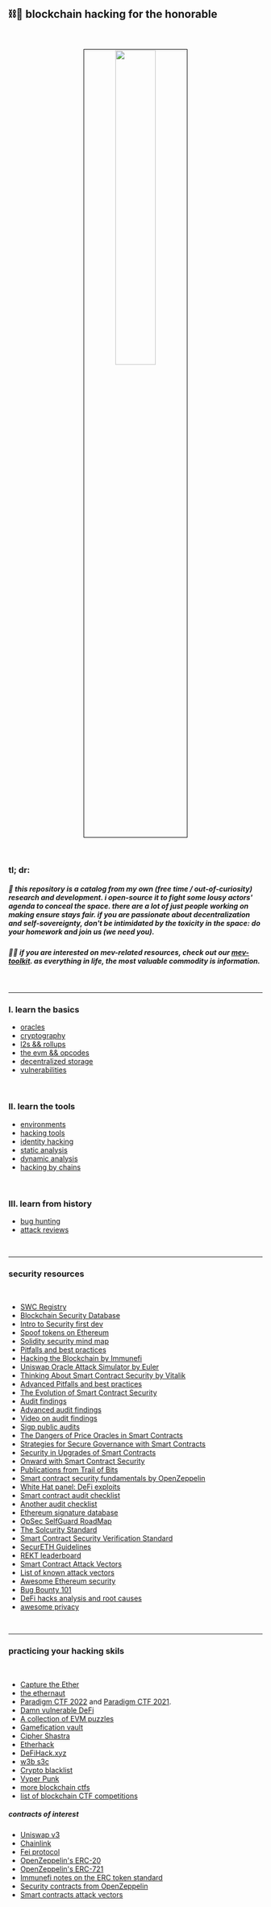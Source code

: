 ## ⛓🍕 blockchain hacking for the honorable


<br>

<p align="center">
<img src="https://user-images.githubusercontent.com/1130416/210285206-1097fed8-568b-4514-97a2-832924686bc4.png" width="40%" align="center" style="padding:1px;border:1px solid black;"/>
 </p>




<br>


### tl; dr:


##### 👾 this repository is a catalog from my own (free time / out-of-curiosity) research and development. i open-source it to fight some lousy actors' agenda to conceal the space. there are a lot of just people working on making ensure stays fair. if you are passionate about decentralization and self-sovereignty, don't be intimidated by the toxicity in the space: do your homework and join us (we need you).


##### 🏴‍☠️ if you are interested on mev-related resources, check out our [mev-toolkit](https://github.com/go-outside-labs/mev-toolkit). as everything in life, the *most valuable commodity is information*. 




<br>

---

### I. learn the basics

* [oracles](basic_knowledge/oracles)
* [cryptography](basic_knowledge/cryptography)
* [l2s && rollups](basic_knowledge/l2_and_rollups)
* [the evm && opcodes](basic_knowledge/evm_and_opcodes)
* [decentralized storage](basic_knowledge/decentralized_storage)
* [vulnerabilities](basic_knowledge/vulnerabilities)


<br>

### II. learn the tools


* [environments](environments)
* [hacking tools](hacking_tools)
* [identity hacking](gray_hat_tools)
* [static analysis](static_analysis)
* [dynamic analysis](dynamic_analysis)
* [hacking by chains](hacking_by_chains)




<br>

### III. learn from history

* [bug hunting](bug_hunting)
* [attack reviews](attack_reviews)



<br>



----

### security resources

<br>

* [SWC Registry](https://swcregistry.io/)
* [Blockchain Security Database](https://consensys.github.io/blockchainSecurityDB/)
* [Intro to Security first dev](https://www.youtube.com/watch?v=72K57I9yvyI)
* [Spoof tokens on Ethereum](https://medium.com/etherscan-blog/spoof-tokens-on-ethereum-c2ad882d9cf6)
* [Solidity security mind map](https://github.com/x676f64/secureum-mind_map)
* [Pitfalls and best practices](https://github.com/x676f64/secureum-mind_map/blob/master/4.%20Pitfalls%20and%20Best%20Practices%20101.md)
* [Hacking the Blockchain by Immunefi](https://medium.com/immunefi/hacking-the-blockchain-an-ultimate-guide-4f34b33c6e8b)
* [Uniswap Oracle Attack Simulator by Euler](https://blog.euler.finance/uniswap-oracle-attack-simulator-42d18adf65af)
* [Thinking About Smart Contract Security by Vitalik](https://blog.ethereum.org/2016/06/19/thinking-smart-contract-security/)
* [Advanced Pitfalls and best practices](https://github.com/x676f64/secureum-mind_map/blob/master/5.%20Pitfalls%20and%20Best%20Practices%20201.md)
* [The Evolution of Smart Contract Security](https://www.youtube.com/watch?v=fOkQuNzVn_Q)
* [Audit findings](https://github.com/x676f64/secureum-mind_map/blob/master/7.%20Audit%20Findings%20101.md)
* [Advanced audit findings](https://github.com/x676f64/secureum-mind_map/blob/master/8.%20Audit%20Findings%20201.md)
* [Video on audit findings](https://www.youtube.com/watch?v=SromSImIpHE)
* [Sigp public audits](https://github.com/sigp/public-audits)
* [The Dangers of Price Oracles in Smart Contracts](https://www.youtube.com/watch?v=YGO7nzpXCeA&list=PLdJRkA9gCKOONBSlcifqLig_ZTyG_YLqz&index=5)
* [Strategies for Secure Governance with Smart Contracts](https://www.youtube.com/watch?v=GbDAmMdmh8Q&list=PLdJRkA9gCKOONBSlcifqLig_ZTyG_YLqz&index=6)
* [Security in Upgrades of Smart Contracts](https://www.youtube.com/watch?v=5WE6PEc305w&list=PLdJRkA9gCKOONBSlcifqLig_ZTyG_YLqz&index=7)
* [Onward with Smart Contract Security](https://www.youtube.com/watch?v=RipXdV7vygs&list=PLdJRkA9gCKOONBSlcifqLig_ZTyG_YLqz&index=8)
* [Publications from Trail of Bits](https://github.com/trailofbits/publications#blockchain)
* [Smart contract security fundamentals by OpenZeppelin](https://www.youtube.com/playlist?list=PLBy3Qkuapv_7R1ZI_Cs2NOFn7ZTaNWY6G)
* [White Hat panel: DeFi exploits](https://www.youtube.com/watch?v=Df2zzfoTfMc)
* [Smart contract audit checklist](https://consensys.net/diligence/blog/2019/09/how-to-prepare-for-a-smart-contract-audit/)
* [Another audit checklist](https://github.com/nascentxyz/simple-security-toolkit)
* [Ethereum signature database](https://www.4byte.directory/)
* [OpSec SelfGuard RoadMap](https://github.com/OffcierCia/Crypto-OpSec-SelfGuard-RoadMap)
* [The Solcurity Standard](https://github.com/Rari-Capital/solcurity)
* [Smart Contract Security Verification Standard](https://github.com/securing/SCSVS)
* [SecurETH Guidelines](https://guidelines.secureth.org/)
* [REKT leaderboard](https://rekt.news/leaderboard/)
* [Smart Contract Attack Vectors](https://github.com/KadenZipfel/smart-contract-attack-vectors)
* [List of known attack vectors](https://blog.sigmaprime.io/solidity-security.html)
* [Awesome Ethereum security](https://github.com/crytic/awesome-ethereum-security)
* [Bug Bounty 101](https://www.youtube.com/watch?v=S-Z2iwbT1Fg)
* [DeFi hacks analysis and root causes](https://wooded-meter-1d8.notion.site/0e85e02c5ed34df3855ea9f3ca40f53b?v=22e5e2c506ef4caeb40b4f78e23517ee)
* [awesome privacy](https://github.com/Lissy93/awesome-privacy)


<br>

---

### practicing your hacking skils

<br>

* [Capture the Ether](https://capturetheether.com/)
* [the ethernaut](https://ethernaut.openzeppelin.com/)
* [Paradigm CTF 2022](https://github.com/paradigmxyz/paradigm-ctf-2022) and [Paradigm CTF 2021](https://github.com/paradigm-operations/paradigm-ctf-2021).
* [Damn vulnerable DeFi](https://www.damnvulnerabledefi.xyz/)
* [A collection of EVM puzzles](https://github.com/fvictorio/evm-puzzles)
* [Gamefication vault](https://hats.finance/gamification)
* [Cipher Shastra](https://ciphershastra.com/)
* [Etherhack](https://etherhack.positive.com/#/)
* [DeFiHack.xyz](https://www.defihack.xyz/)
* [w3b s3c](https://www.w3bs3c.com/tools)
* [Crypto blacklist](https://www.cryptoblacklist.io/en/ethereum-blacklist/)
* [Vyper Punk](https://github.com/SupremacyTeam/VyperPunk)
* [more blockchain ctfs](https://github.com/minaminao/ctf-blockchain/)
* [list of blockchain CTF competitions](https://github.com/blockthreat/blocksec-ctfs)



##### contracts of interest



* [Uniswap v3](https://github.com/Uniswap/v3-core/tree/main/contracts)
* [Chainlink](https://github.com/smartcontractkit/chainlink/tree/develop/contracts/src/v0.4)
* [Fei protocol](https://github.com/fei-protocol/fei-protocol-core/tree/master/contracts)
* [OpenZeppelin's ERC-20](https://github.com/OpenZeppelin/openzeppelin-contracts/blob/master/contracts/token/ERC20/ERC20.sol)
* [OpenZeppelin's ERC-721](https://github.com/OpenZeppelin/openzeppelin-contracts/blob/master/contracts/token/ERC721/ERC721.sol)
* [Immunefi notes on the ERC token standard](https://medium.com/immunefi/how-erc-standards-work-part-1-c9795803f459)
* [Security contracts from OpenZeppelin](https://github.com/OpenZeppelin/openzeppelin-contracts/tree/master/contracts/security)
* [Smart contracts attack vectors](https://github.com/kadenzipfel/smart-contract-attack-vectors)

<br>

